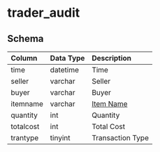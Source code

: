 # trader_audit

## Schema
| Column | Data Type | Description |
| :--- | :--- | :--- |
| time | datetime | Time |
| seller | varchar | Seller |
| buyer | varchar | Buyer |
| itemname | varchar | [Item Name](../../schema/items/items.md) |
| quantity | int | Quantity |
| totalcost | int | Total Cost |
| trantype | tinyint | Transaction Type |


